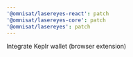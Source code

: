 ```yaml
---
'@omnisat/lasereyes-react': patch
'@omnisat/lasereyes-core': patch
'@omnisat/lasereyes': patch
---
```


Integrate Keplr wallet (browser extension)
